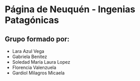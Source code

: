 # Página de Neuquén - Ingenias Patagónicas

## Grupo formado por:
- Lara Azul Vega
- Gabriela Benitez
- Soledad María Laura Lopez
- Florencia Valenzuela
- Gardiol Milagros Micaela
